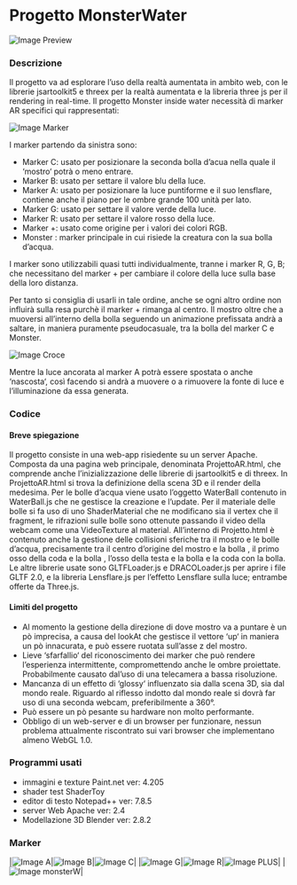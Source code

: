 # Progetto MonsterWater
	
![Image Preview](/imageRD/fina.png)
	
### Descrizione

Il progetto va ad esplorare l’uso della realtà aumentata in ambito web, con le librerie jsartoolkit5 e threex per la realtà aumentata e la libreria three js per il rendering in real-time. Il progetto Monster inside water necessità di marker AR specifici qui rappresentati:

![Image Marker](/imageRD/marker.png)

I marker partendo da sinistra sono:
* Marker C: usato per posizionare la seconda bolla d’acua nella quale il ‘mostro‘ potrà o meno entrare.
* Marker B: usato per settare il valore blu della luce.
* Marker A: usato per posizionare la luce puntiforme e il suo lensflare, contiene anche il piano per le ombre grande 100 unità per lato.
* Marker G: usato per settare il valore verde della luce.
* Marker R: usato per settare il valore rosso della luce.
* Marker +: usato come origine per i valori dei colori RGB.
* Monster : marker principale in cui risiede la creatura con la sua bolla d’acqua.

I marker sono utilizzabili quasi tutti individualmente, tranne i marker R, G, B; che necessitano del marker + per cambiare il colore della luce sulla base della loro distanza.

Per tanto si consiglia di usarli in tale ordine, anche se ogni altro ordine non influirà sulla resa purchè il marker + rimanga al centro. Il mostro oltre che a muoversi all’interno della bolla seguendo un animazione prefissata andrà a saltare, in maniera puramente pseudocasuale, tra la bolla del marker C e Monster.

![Image Croce](/imageRD/rgb.png)

Mentre la luce ancorata al marker A potrà essere spostata o anche ‘nascosta‘, così facendo si andrà a muovere o a rimuovere la fonte di luce e l’illuminazione da essa generata.


### Codice

#### Breve spiegazione

Il progetto consiste in una web-app risiedente su un server Apache. Composta da una pagina web principale, denominata ProjettoAR.html, che comprende anche l’inizializzazione delle librerie di jsartoolkit5 e di threex. In ProjettoAR.html si trova la definizione della scena 3D e il render della medesima. Per le bolle d’acqua viene usato l’oggetto WaterBall contenuto in WaterBall.js che ne gestisce la creazione e l’update. Per il materiale delle bolle si fa uso di uno ShaderMaterial che ne modificano sia il vertex che il fragment, le rifrazioni sulle bolle sono ottenute passando il video della webcam come una VideoTexture al material. All’interno di Projetto.html è contenuto anche la gestione delle collisioni sferiche tra il mostro e le bolle d’acqua, precisamente tra il centro d’origine del mostro e la bolla , il primo osso della coda e la bolla , l’osso della testa e la bolla e la coda con la bolla. Le altre librerie usate sono GLTFLoader.js e DRACOLoader.js per aprire i file GLTF 2.0, e la libreria Lensflare.js per l’effetto Lensflare sulla luce; entrambe offerte da Three.js.

#### Limiti del progetto
* Al momento la gestione della direzione di dove mostro va a puntare è un pò imprecisa, a causa del lookAt che gestisce il vettore ‘up‘ in maniera un pò innacurata, e può essere ruotata sull’asse z del mostro.
* Lieve ‘sfarfallio‘ del riconoscimento dei marker che può rendere l’esperienza intermittente, compromettendo anche le ombre proiettate. Probabilmente causato dal’uso di una telecamera a bassa risoluzione.
* Mancanza di un effetto di ‘glossy‘ influenzato sia dalla scena 3D, sia dal mondo reale. Riguardo al riflesso indotto dal mondo reale si dovrà far uso di una seconda webcam, preferibilmente a 360°.
* Può essere un pò pesante su hardware non molto performante.
* Obbligo di un web-server e di un browser per funzionare, nessun problema attualmente riscontrato sui vari browser che implementano almeno WebGL 1.0.
 	
### Programmi usati

* immagini e texture Paint.net ver: 4.205  
* shader test ShaderToy	  
* editor di testo Notepad++ ver: 7.8.5 
* server Web Apache ver: 2.4  
* Modellazione 3D Blender ver: 2.8.2


### Marker

|![Image A](/imageRD/letterA.png)|![Image B](/imageRD/letterB.png)|![Image C](/imageRD/letterC.png)|
|![Image G](/imageRD/letterG.png)|![Image R](/imageRD/letterR.png)|![Image PLUS](/imageRD/letterPLUS.png)|
|![Image monsterW](/imageRD/monsterW.png)|
